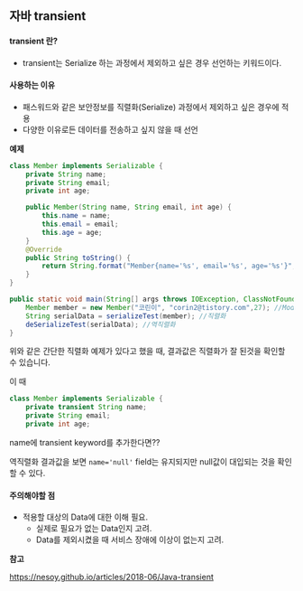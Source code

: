 ## 자바 transient

#### transient 란?

- transient는 Serialize 하는 과정에서 제외하고 싶은 경우 선언하는 키워드이다.



#### 사용하는 이유

- 패스워드와 같은 보안정보를 직렬화(Serialize)  과정에서 제외하고 싶은 경우에 적용
- 다양한 이유로든 데이터를 전송하고 싶지 않을 때 선언



**예제**

```java
class Member implements Serializable {
    private String name;
    private String email;
    private int age;

    public Member(String name, String email, int age) {
        this.name = name;
        this.email = email;
        this.age = age;
    }
    @Override
    public String toString() {
        return String.format("Member{name='%s', email='%s', age='%s'}", name, email, age);
    }
}

public static void main(String[] args throws IOException, ClassNotFoundException){
	Member member = new Member("코린이", "corin2@tistory.com",27); //Model 객체
    String serialData = serializeTest(member); //직렬화
    deSerializeTest(serialData); //역직렬화
}

```

위와 같은 간단한 직렬화 예제가 있다고 했을 때, 결과값은 직렬화가 잘 된것을 확인할 수 있습니다.

이 때

```java
class Member implements Serializable {
    private transient String name;
    private String email;
    private int age;

```

name에 transient keyword를 추가한다면??



역직렬화 결과값을 보면 `name='null'` field는 유지되지만 null값이 대입되는 것을 확인할 수 있다.



#### 주의해야할 점

- 적용할 대상의 Data에 대한 이해 필요.
  - 실제로 필요가 없는 Data인지 고려.
  - Data를 제외시켰을 때 서비스 장애에 이상이 없는지 고려.





**참고**

<https://nesoy.github.io/articles/2018-06/Java-transient>

